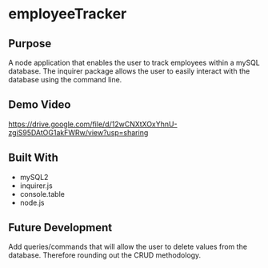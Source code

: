 # employeeTracker

## Purpose

A node application that enables the user to track employees within a mySQL database. The inquirer package allows the user to easily interact with the database using the command line.

## Demo Video

https://drive.google.com/file/d/12wCNXtXOxYhnU-zgiS95DAtOG1akFWRw/view?usp=sharing

## Built With
* mySQL2
* inquirer.js
* console.table
* node.js

## Future Development

Add queries/commands that will allow the user to delete values from the database. Therefore rounding out the CRUD methodology. 